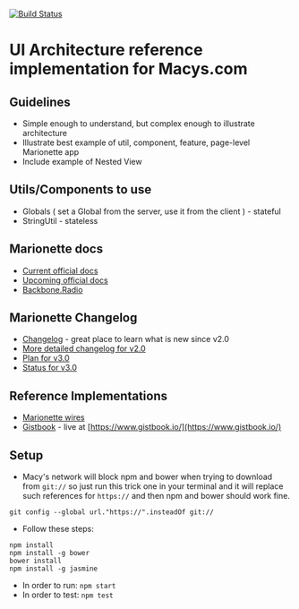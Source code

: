 [![Build Status](https://travis-ci.org/brendajin/marionette-ref-impl.svg?branch=master)](https://travis-ci.org/brendajin/marionette-ref-impl)

# UI Architecture reference implementation for Macys.com

## Guidelines
* Simple enough to understand, but complex enough to illustrate architecture
* Illustrate best example of util, component, feature, page-level Marionette app
* Include example of Nested View

## Utils/Components to use
* Globals ( set a Global from the server, use it from the client ) - stateful
* StringUtil - stateless

## Marionette docs
* [Current official docs](http://marionettejs.com/docs/current)
* [Upcoming official docs](http://dev.marionettejs.com/docs/current)
* [Backbone.Radio](http://blog.marionettejs.com/2014/07/11/introducing-backbone-radio/)

## Marionette Changelog
* [Changelog](https://github.com/marionettejs/backbone.marionette/releases) - great place to learn what is new since v2.0
* [More detailed changelog for v2.0](https://github.com/MarionetteLabs/marionette-changelog-detail)
* [Plan for v3.0](https://github.com/marionettejs/backbone.marionette/issues/1796)
* [Status for v3.0](https://github.com/marionettejs/backbone.marionette/issues?q=is%3Aissue+milestone%3Av3.0.0)

## Reference Implementations
* [Marionette wires](https://github.com/thejameskyle/marionette-wires)
* [Gistbook](https://github.com/jmeas/gistbook) - live at [https://www.gistbook.io/](https://www.gistbook.io/)

## Setup
* Macy's network will block npm and bower when trying to download from ```git://``` so just run this trick one in your terminal and it will replace such references for ```https://``` and then npm and bower should work fine.
```
git config --global url."https://".insteadOf git://
```
* Follow these steps:
```
npm install
npm install -g bower
bower install
npm install -g jasmine
```
* In order to run: ```npm start```
* In order to test: ```npm test```
